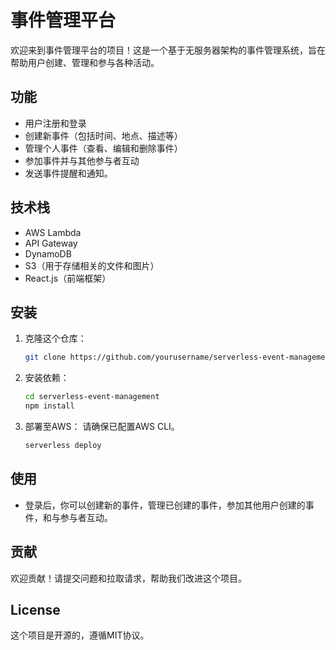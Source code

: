 # 事件管理平台

欢迎来到事件管理平台的项目！这是一个基于无服务器架构的事件管理系统，旨在帮助用户创建、管理和参与各种活动。

## 功能
- 用户注册和登录
- 创建新事件（包括时间、地点、描述等）
- 管理个人事件（查看、编辑和删除事件）
- 参加事件并与其他参与者互动
- 发送事件提醒和通知。

## 技术栈
- AWS Lambda
- API Gateway
- DynamoDB
- S3（用于存储相关的文件和图片）
- React.js（前端框架）

## 安装
1. 克隆这个仓库：
   ```bash
   git clone https://github.com/yourusername/serverless-event-management.git
   ```
2. 安装依赖：
   ```bash
   cd serverless-event-management
   npm install
   ```
3. 部署至AWS：
   请确保已配置AWS CLI。
   ```bash
   serverless deploy
   ```

## 使用
- 登录后，你可以创建新的事件，管理已创建的事件，参加其他用户创建的事件，和与参与者互动。

## 贡献
欢迎贡献！请提交问题和拉取请求，帮助我们改进这个项目。

## License
这个项目是开源的，遵循MIT协议。
